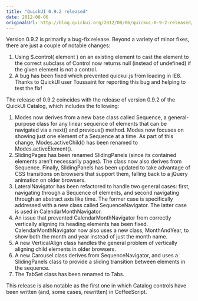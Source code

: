 ```yaml
---
title: "QuickUI 0.9.2 released"
date: 2012-08-06
originalUrl: http://blog.quickui.org/2012/08/06/quickui-0-9-2-released/
---
```


<p>
  Version 0.9.2 is primarily a bug-fix release. Beyond a variety of minor fixes,
  there are just a couple of notable changes:
</p>
<ol>
  <li>
    Using $.control( element ) on an existing element to cast the element to the
    correct subclass of Control now returns null (instead of undefined) if the
    given element is not a control.
  </li>
  <li>
    A bug has been fixed which prevented quickui.js from loading in IE8. Thanks
    to QuickUI user Toussaint for reporting this bug and helping to test the
    fix!
  </li>
</ol>
<p>
  The release of 0.9.2 coincides with the release of version 0.9.2 of the
  QuickUI Catalog, which includes the following:
</p>
<ol>
  <li>
    Modes now derives from a new base class called Sequence, a general-purpose
    class for any linear sequence of elements that can be navigated via a next()
    and previous() method. Modes now focuses on showing just one element of a
    Sequence at a time. As part of this change, Modes.activeChild() has been
    renamed to Modes.activeElement().
  </li>
  <li>
    SlidingPages has been renamed SlidingPanels (since its contained elements
    aren’t necessarily pages). The class now also derives from Sequence.
    Finally, SlidingPanels has been updated to take advantage of CSS transitions
    on browsers that support them, falling back to a jQuery animation on older
    browsers.
  </li>
  <li>
    LateralNavigator has been refactored to handle two general cases: first,
    navigating through a Sequence of elements, and second navigating through an
    abstract axis like time. The former case is specifically addressed with a
    new class called SequenceNavigator. The latter case is used in
    CalendarMonthNavigator.
  </li>
  <li>
    An issue that prevented CalendarMonthNavigator from correctly vertically
    aligning its heading elements has been fixed. CalendarMonthNavigator now
    also uses a new class, MonthAndYear, to show both the month and year instead
    of just the month name.
  </li>
  <li>
    A new VerticalAlign class handles the general problem of vertically aligning
    child elements in older browsers.
  </li>
  <li>
    A new Carousel class derives from SequenceNavigator, and uses a
    SlidingPanels class to provide a sliding transition between elements in the
    sequence.
  </li>
  <li>The TabSet class has been renamed to Tabs.</li>
</ol>
<p>
  This release is also notable as the first one in which Catalog controls have
  been written (and, some cases, rewritten) in CoffeeScript.
</p>
